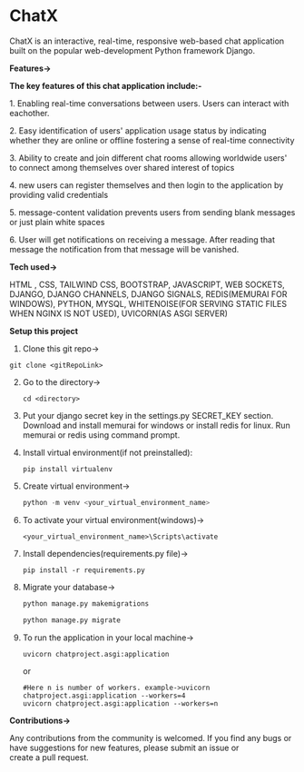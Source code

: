 # ChatX
<p>ChatX is an interactive, real-time, responsive web-based chat application built on the popular web-development Python framework Django. </p>

**Features->**
<p><b>The key features of this chat application include:-</b></p>
<p>1. Enabling real-time conversations between users. Users can interact with eachother.</p>
<p>2. Easy identification of users' application usage status by indicating whether they are online or offline fostering a sense of real-time connectivity</p>
<p>3. Ability to create and join different chat rooms allowing worldwide users' to connect among themselves over shared interest of topics</p> 
<p>4. new users can register themselves and then login to the application by providing valid credentials</p>
<p>5. message-content validation prevents users from sending blank messages or just plain white spaces</p>
<p>6. User will get notifications on receiving a message. After reading that message the notification from that message will be vanished.</p>


**Tech used->**
<p> HTML , CSS, TAILWIND CSS, BOOTSTRAP, JAVASCRIPT, WEB SOCKETS, DJANGO, DJANGO CHANNELS, DJANGO SIGNALS, REDIS(MEMURAI FOR WINDOWS), PYTHON, MYSQL, WHITENOISE(FOR SERVING STATIC FILES WHEN NGINX IS NOT USED), UVICORN(AS ASGI SERVER)</p>

**Setup this project**
1. Clone this git repo->

  ```git
  git clone <gitRepoLink>
  ```
2. Go to the directory->

   ```git
   cd <directory>
   ```
   
3. Put your django secret key in the settings.py SECRET_KEY section. Download and install memurai for windows or install redis for linux. Run memurai or redis using command prompt.

4. Install virtual environment(if not preinstalled):
   ```pip
   pip install virtualenv
   ```
5. Create virtual environment->
   
   ```python
   python -m venv <your_virtual_environment_name>
   ```
6. To activate your virtual environment(windows)->

   ```shell
   <your_virtual_environment_name>\Scripts\activate
   ```
   
7. Install dependencies(requirements.py file)->
   
   ```pip
   pip install -r requirements.py
   ```

8. Migrate your database->

   ```python
   python manage.py makemigrations
   ```

   ```python
   python manage.py migrate
   ```

9. To run the application in your local machine->
   
   ```uvicorn
   uvicorn chatproject.asgi:application
   ```
   or
   
   ```uvicorn
   #Here n is number of workers. example->uvicorn chatproject.asgi:application --workers=4
   uvicorn chatproject.asgi:application --workers=n
   ```

**Contributions->**
<p>Any contributions from the community is welcomed. If you find any bugs or have suggestions for new features, please submit an issue or create a pull request.</p>

